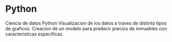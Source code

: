 # Python
Ciencia de datos Python
Visualizacion de los datos a traves de distinto tipos de graficos.
Creacion de un modelo para predecir precios de inmuebles con caracteristicas especificas.
